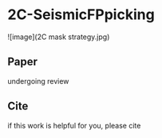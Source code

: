 # 2C-SeismicFPpicking

![image](2C mask strategy.jpg)

## Paper

undergoing review

## Cite
if this work is helpful for you, please cite
